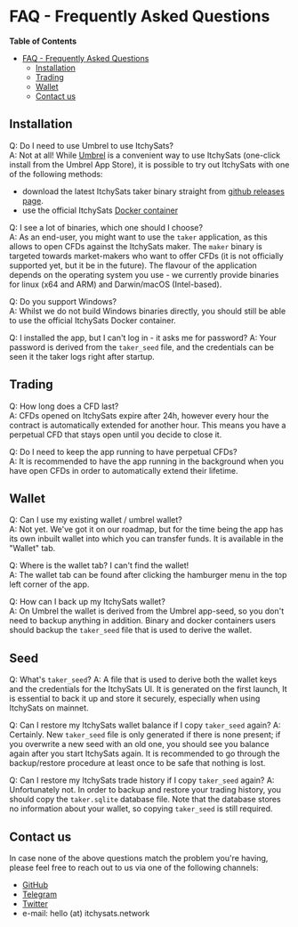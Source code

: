 # FAQ - Frequently Asked Questions

<!-- markdown-toc start - Don't edit this section. Run M-x markdown-toc-refresh-toc -->

**Table of Contents**

- [FAQ - Frequently Asked Questions](#faq---frequently-asked-questions)
  - [Installation](#installation)
  - [Trading](#trading)
  - [Wallet](#wallet)
  - [Contact us](#contact-us)

<!-- markdown-toc end -->

## Installation

Q: Do I need to use Umbrel to use ItchySats?\
A: Not at all! While [Umbrel](https://getumbrel.com) is a convenient way to use ItchySats (one-click install from the Umbrel App Store), it is possible to try out ItchySats with one of the following methods:

- download the latest ItchySats taker binary straight from [github releases page](https://github.com/itchysats/itchysats/releases/latest).
- use the official ItchySats [Docker container](https://github.com/itchysats/itchysats/pkgs/container/itchysats%2Ftaker)

Q: I see a lot of binaries, which one should I choose?\
A: As an end-user, you might want to use the `taker` application, as this allows to open CFDs against the ItchySats maker. The `maker` binary is targeted towards market-makers who want to offer CFDs (it is not officially supported yet, but it be in the future). The flavour of the application depends on the operating system you use - we currently provide binaries for linux (x64 and ARM) and Darwin/macOS (Intel-based).

Q: Do you support Windows?\
A: Whilst we do not build Windows binaries directly, you should still be able to use the official ItchySats Docker container.

Q: I installed the app, but I can't log in - it asks me for password?
A: Your password is derived from the `taker_seed` file, and the credentials can be seen it the taker logs right after startup.

## Trading

Q: How long does a CFD last?\
A: CFDs opened on ItchySats expire after 24h, however every hour the contract is automatically extended for another hour. This means you have a perpetual CFD that stays open until you decide to close it.

Q: Do I need to keep the app running to have perpetual CFDs?\
A: It is recommended to have the app running in the background when you have open CFDs in order to automatically extend their lifetime.

## Wallet

Q: Can I use my existing wallet / umbrel wallet?\
A: Not yet. We've got it on our roadmap, but for the time being the app has its own inbuilt wallet into which you can transfer funds. It is available in the "Wallet" tab.

Q: Where is the wallet tab? I can't find the wallet!\
A: The wallet tab can be found after clicking the hamburger menu in the top left corner of the app.

Q: How can I back up my ItchySats wallet?\
A: On Umbrel the wallet is derived from the Umbrel app-seed, so you don't need to backup anything in addition. Binary and docker containers users should backup the `taker_seed` file that is used to derive the wallet.

## Seed

Q: What's `taker_seed`?
A: A file that is used to derive both the wallet keys and the credentials for the ItchySats UI. It is generated on the first launch, It is essential to back it up and store it securely, especially when using ItchySats on mainnet.

Q: Can I restore my ItchySats wallet balance if I copy `taker_seed` again?
A: Certainly. New `taker_seed` file is only generated if there is none present; if you overwrite a new seed with an old one, you should see you balance again after you start ItchySats again. It is recommended to go through the backup/restore procedure at least once to be safe that nothing is lost.

Q: Can I restore my ItchySats trade history if I copy `taker_seed` again?
A: Unfortunately not. In order to backup and restore your trading history, you should copy the `taker.sqlite` database file. Note that the database stores no information about your wallet, so copying `taker_seed` is still required.

## Contact us

In case none of the above questions match the problem you're having, please feel free to reach out to us via one of the following channels:

- [GitHub](https://github.com/itchysats/itchysats/discussions)
- [Telegram](https://t.me/joinchat/ULycH50PLV1jOTI0)
- [Twitter](https://twitter.com/itchysats)
- e-mail: hello (at) itchysats.network
